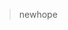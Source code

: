 <!--
 * @Author: zlx
 * @Date: 2019-12-21 09:52:55
 * @LastEditors: zlx
 * @LastEditTime: 2019-12-21 11:40:32
 * @Description: 
 -->
> newhope


